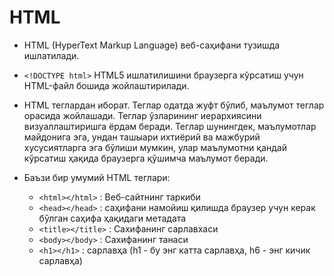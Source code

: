 # HTML

- HTML (HyperText Markup Language) веб-саҳифани тузишда ишлатилади.

- `<!DOCTYPE html>` HTML5 ишлатилишини браузерга кўрсатиш учун HTML-файл бошида жойлаштирилади.

- HTML теглардан иборат. 
Теглар одатда жуфт бўлиб, маълумот теглар орасида жойлашади.
Теглар ўзларининг иерархиясини визуаллаштиришга ёрдам беради. 
Теглар шунингдек, маълумотлар майдонига эга, 
ундан ташыари ихтиёрий ва мажбурий хусусиятларга эга бўлиши мумкин, 
улар маълумотни қандай кўрсатиш ҳақида браузерга қўшимча маълумот беради.

- Баъзи бир умумий HTML теглари:

    + `<html></html>` : Веб-сайтнинг таркиби
    + `<head></head>` : саҳифани намойиш қилишда браузер учун керак бўлган саҳифа ҳақидаги метадата
    + `<title></title>` : Сахифанинг сарлавхаси
    + `<body></body>` : Сахифанинг танаси
    + `<h1></h1>` : сарлавҳа (h1 - бу энг катта сарлавҳа, h6 - энг кичик сарлавҳа)